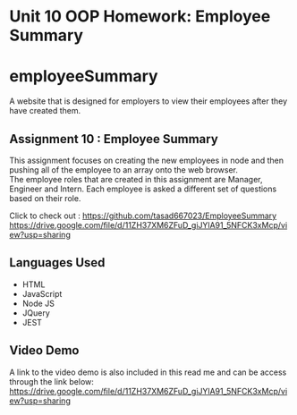 # Unit 10 OOP Homework: Employee Summary

# employeeSummary
A website that is designed for employers to view their employees after they have created them. 

## Assignment 10 : Employee Summary
This assignment focuses on creating the new employees in node and then pushing all of the employee to an array onto the web browser.  
The employee roles that are created in this assignment are Manager, Engineer and Intern. Each employee is asked a different set of questions based on their role. 

Click to check out : 
https://github.com/tasad667023/EmployeeSummary
https://drive.google.com/file/d/11ZH37XM6ZFuD_giJYlA91_5NFCK3xMcp/view?usp=sharing

## Languages Used 
* HTML 
* JavaScript
* Node JS
* JQuery 
* JEST 

## Video Demo
A link to the video demo is also included in this read me and can be access through the link below:
https://drive.google.com/file/d/11ZH37XM6ZFuD_giJYlA91_5NFCK3xMcp/view?usp=sharing
 